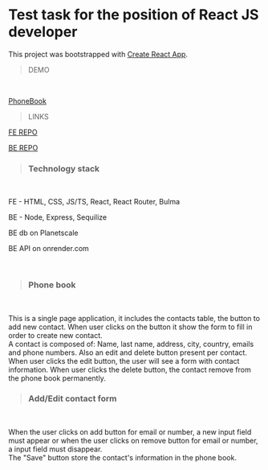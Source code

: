 # Test task for the position of React JS developer

This project was bootstrapped with [Create React App](https://github.com/facebook/create-react-app).

> DEMO
<br>

[PhoneBook](https://thevovchik.github.io/BICK__test__FE/)

> LINKS

  [FE REPO](https://github.com/TheVovchik/BICK__test__FE)

  [BE REPO](https://github.com/TheVovchik/BICK__test__BE)

> ### Technology stack
  <br>
  
  FE - HTML, CSS, JS/TS, React, React Router, Bulma
  
  BE - Node, Express, Sequilize
  
  BE db on Planetscale
  
  BE API on onrender.com

  <br>

> ### Phone book
  <br>

This is a single page application, it includes the contacts table, the button to add new contact. When user clicks on the button it show the form to fill in order to create new contact.<br>
A contact is composed of: Name, last name, address, city, country, emails and phone
numbers. Also an edit and delete button present per contact. When user clicks the edit button, the user will see a form with contact information. When user clicks the delete button, the contact remove from the phone book permanently.

> ### Add/Edit contact form
  <br>

When the user clicks on add button for email or number, a new input field must appear or when the user clicks on remove button for email or number, a input field must disappear.<br>
The "Save" button store the contact's information in the phone book.

